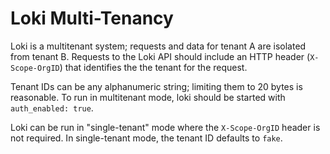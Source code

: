# Loki Multi-Tenancy

Loki is a multitenant system; requests and data for tenant A are isolated from
tenant B. Requests to the Loki API should include an HTTP header
(`X-Scope-OrgID`) that identifies the the tenant for the request.

Tenant IDs can be any alphanumeric string; limiting them to 20 bytes is
reasonable. To run in multitenant mode, loki should be started with
`auth_enabled: true`.

Loki can be run in "single-tenant" mode where the `X-Scope-OrgID` header is not
required. In single-tenant mode, the tenant ID defaults to `fake`.


